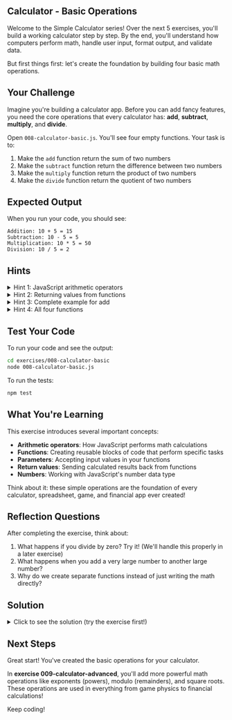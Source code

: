 ## Calculator - Basic Operations

Welcome to the Simple Calculator series! Over the next 5 exercises, you'll build a working calculator step by step. By the end, you'll understand how computers perform math, handle user input, format output, and validate data.

But first things first: let's create the foundation by building four basic math operations.

## Your Challenge

Imagine you're building a calculator app. Before you can add fancy features, you need the core operations that every calculator has: **add**, **subtract**, **multiply**, and **divide**.

Open `008-calculator-basic.js`. You'll see four empty functions. Your task is to:

1. Make the `add` function return the sum of two numbers
2. Make the `subtract` function return the difference between two numbers
3. Make the `multiply` function return the product of two numbers
4. Make the `divide` function return the quotient of two numbers

## Expected Output

When you run your code, you should see:
```
Addition: 10 + 5 = 15
Subtraction: 10 - 5 = 5
Multiplication: 10 * 5 = 50
Division: 10 / 5 = 2
```

## Hints

<details>
<summary>Hint 1: JavaScript arithmetic operators</summary>

JavaScript uses these symbols for basic math:
- `+` for addition
- `-` for subtraction
- `*` for multiplication
- `/` for division

Examples:
```javascript
5 + 3    // Results in 8
10 - 4   // Results in 6
6 * 7    // Results in 42
20 / 4   // Results in 5
```
</details>

<details>
<summary>Hint 2: Returning values from functions</summary>

Functions can calculate a value and send it back using the `return` keyword:

```javascript
function double(number) {
  return number * 2;
}

const result = double(5);  // result is 10
```

The `return` keyword does two things:
1. Sends a value back to whoever called the function
2. Immediately exits the function
</details>

<details>
<summary>Hint 3: Complete example for add</summary>

Here's how to make the `add` function work:

```javascript
export function add(a, b) {
  return a + b;
}
```

That's it! The function:
- Takes two parameters (a and b)
- Adds them together with the `+` operator
- Returns the result
</details>

<details>
<summary>Hint 4: All four functions</summary>

Each function follows the same pattern, just with a different operator:

```javascript
export function add(a, b) {
  return a + b;  // Use + for addition
}

export function subtract(a, b) {
  return a - b;  // Use - for subtraction
}

export function multiply(a, b) {
  return a * b;  // Use * for multiplication
}

export function divide(a, b) {
  return a / b;  // Use / for division
}
```
</details>

## Test Your Code

To run your code and see the output:
```bash
cd exercises/008-calculator-basic
node 008-calculator-basic.js
```

To run the tests:
```bash
npm test
```

## What You're Learning

This exercise introduces several important concepts:

- **Arithmetic operators**: How JavaScript performs math calculations
- **Functions**: Creating reusable blocks of code that perform specific tasks
- **Parameters**: Accepting input values in your functions
- **Return values**: Sending calculated results back from functions
- **Numbers**: Working with JavaScript's number data type

Think about it: these simple operations are the foundation of every calculator, spreadsheet, game, and financial app ever created!

## Reflection Questions

After completing the exercise, think about:
1. What happens if you divide by zero? Try it! (We'll handle this properly in a later exercise)
2. What happens when you add a very large number to another large number?
3. Why do we create separate functions instead of just writing the math directly?

## Solution

<details>
<summary>Click to see the solution (try the exercise first!)</summary>

```javascript
export function add(a, b) {
  return a + b;
}

export function subtract(a, b) {
  return a - b;
}

export function multiply(a, b) {
  return a * b;
}

export function divide(a, b) {
  return a / b;
}

// Test your functions
console.log("Addition: 10 + 5 =", add(10, 5));
console.log("Subtraction: 10 - 5 =", subtract(10, 5));
console.log("Multiplication: 10 * 5 =", multiply(10, 5));
console.log("Division: 10 / 5 =", divide(10, 5));
```

**Why this works:**

Each function is incredibly simple - it just takes two numbers and applies an arithmetic operator:

- `add(10, 5)` calculates `10 + 5` and returns `15`
- `subtract(10, 5)` calculates `10 - 5` and returns `5`
- `multiply(10, 5)` calculates `10 * 5` and returns `50`
- `divide(10, 5)` calculates `10 / 5` and returns `2`

**Understanding the flow:**

```javascript
// When you call:
const result = add(10, 5);

// JavaScript does this:
// 1. Calls the add function
// 2. Sets a = 10 and b = 5
// 3. Calculates a + b (which is 10 + 5 = 15)
// 4. Returns 15
// 5. Stores 15 in the result variable
```

**Why create functions?**

You might wonder: "Why not just write `10 + 5` directly?" Great question! Functions are useful because:

1. **Reusability**: Write once, use many times
   ```javascript
   add(5, 3)
   add(100, 200)
   add(userInput1, userInput2)
   ```

2. **Clarity**: `calculateTotal(price, tax)` is clearer than `price + tax`

3. **Easy to test**: You can verify each function works correctly

4. **Easy to modify**: Change the logic in one place, not everywhere you do math

**Interesting facts about JavaScript numbers:**

```javascript
// JavaScript handles decimals automatically
divide(7, 2)  // Returns 3.5 (not 3 like some languages)

// Negative numbers work as expected
subtract(5, 10)  // Returns -5

// You can chain operations
add(5, multiply(3, 4))  // Returns 5 + (3 * 4) = 5 + 12 = 17

// Division by zero returns Infinity
divide(10, 0)  // Returns Infinity (we'll handle this better later!)
```

**Real-world context:**

These basic operations are the building blocks of:
- Shopping cart totals in e-commerce sites
- Score calculations in games
- Financial calculations in banking apps
- Statistical analysis in data science
- Graphics and animation in visual applications

Every complex calculation starts with these simple operations!

</details>

## Next Steps

Great start! You've created the basic operations for your calculator.

In **exercise 009-calculator-advanced**, you'll add more powerful math operations like exponents (powers), modulo (remainders), and square roots. These operations are used in everything from game physics to financial calculations!

Keep coding!
